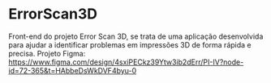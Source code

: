 # ErrorScan3D
Front-end do projeto Error Scan 3D, se trata de uma aplicação desenvolvida para ajudar a identificar problemas em impressões 3D de forma rápida e precisa. 
Projeto Figma: https://www.figma.com/design/4sxiPECkz39Ytw3ib2dErr/PI-IV?node-id=72-365&t=HAbbeDsWkDVF4byu-0

